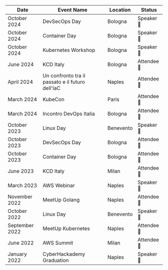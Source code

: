 | Date           | Event Name                                           | Location    | Status       |
|----------------|------------------------------------------------------|-------------|--------------|
| October 2024   | DevSecOps Day                                         | Bologna     | Speaker 🦻   |
| October 2024   | Container Day                                         | Bologna     | Speaker 🦻   |
| October 2024   | Kubernetes Workshop                                   | Bologna     | Speaker 🎤   |
| June 2024      | KCD Italy                                             | Bologna     | Attendee 🦻  |
| April 2024     | Un confronto tra il passato e il futuro dell'IaC      | Naples      | Attendee 🦻  |
| March 2024     | KubeCon                                               | Paris       | Attendee 🦻  |
| March 2024     | Incontro DevOps Italia                                | Bologna     | Attendee 🦻  |
| October 2023   | Linux Day                                             | Benevento   | Speaker 🎤   |
| October 2023   | DevSecOps Day                                         | Bologna     | Attendee 🦻  |
| October 2023   | Container Day                                         | Bologna     | Attendee 🦻  |
| June 2023      | KCD Italy                                             | Milan       | Attendee 🦻  |
| March 2023     | AWS Webinar                                           | Naples      | Speaker 🎤   |
| November 2022  | MeetUp Golang                                         | Naples      | Attendee 🦻  |
| October 2022   | Linux Day                                             | Benevento   | Speaker 🎤   |
| September 2022 | MeetUp Kubernetes                                     | Naples      | Attendee 🦻  |
| June 2022      | AWS Summit                                            | Milan       | Attendee 🦻  |
| January 2022   | CyberHackademy Graduation                             | Naples      | Speaker 🎤   |
